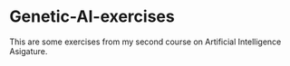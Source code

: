 # Genetic-AI-exercises
This are some exercises from my second course on Artificial Intelligence Asigature.

